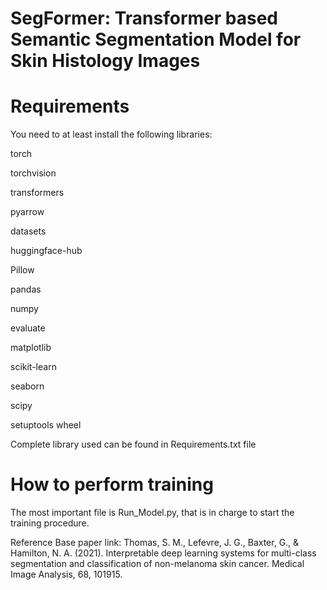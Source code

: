 # SegFormer: Transformer based Semantic Segmentation Model for Skin Histology Images
# Requirements

You need to at least install the following libraries:

torch

torchvision

transformers

pyarrow

datasets 

huggingface-hub

Pillow

pandas

numpy

evaluate

matplotlib

scikit-learn

seaborn

scipy

setuptools wheel

Complete library used can be found in Requirements.txt file

# How to perform training
The most important file is Run_Model.py, that is in charge to start the training procedure.

Reference Base paper link: Thomas, S. M., Lefevre, J. G., Baxter, G., & Hamilton, N. A. (2021). Interpretable deep learning systems for multi-class segmentation and classification of non-melanoma skin cancer. Medical Image Analysis, 68, 101915.
